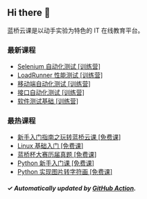 ## Hi there 👋

蓝桥云课是以动手实验为特色的 IT 在线教育平台。

### 最新课程

<!-- LATEST:START -->
- [Selenium 自动化测试 [训练营]](https://www.lanqiao.cn/courses/29292/)
- [LoadRunner 性能测试 [训练营]](https://www.lanqiao.cn/courses/29225/)
- [移动端自动化测试 [训练营]](https://www.lanqiao.cn/courses/29226/)
- [接口自动化测试 [训练营]](https://www.lanqiao.cn/courses/29227/)
- [软件测试基础 [训练营]](https://www.lanqiao.cn/courses/29228/)
<!-- LATEST:END -->

### 最热课程

<!-- HOTEST:START -->
- [新手入门指南之玩转蓝桥云课 [免费课]](https://www.lanqiao.cn/courses/63/)
- [Linux 基础入门 [免费课]](https://www.lanqiao.cn/courses/1/)
- [蓝桥杯大赛历届真题 [免费课]](https://www.lanqiao.cn/courses/2786/)
- [Python 新手入门课 [免费课]](https://www.lanqiao.cn/courses/1330/)
- [Python 实现图片转字符画 [免费课]](https://www.lanqiao.cn/courses/370/)
<!-- HOTEST:END -->

##### ✓ Automatically updated by [GitHub Action](https://github.com/lanqiao-courses/.github/actions/workflows/update.yml).
